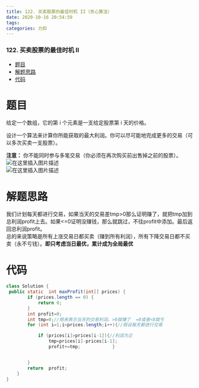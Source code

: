 ```yaml
---
title: 122. 买卖股票的最佳时机 II（贪心算法）
date: 2020-10-16 20:54:59
tags: 
categories: 力扣
---
```


<!--more-->

### 122\. 买卖股票的最佳时机 II

- [题目](#_2)
- [解题思路](#_11)
- [代码](#_15)

# 题目

给定一个数组，它的第 i 个元素是一支给定股票第 i 天的价格。

设计一个算法来计算你所能获取的最大利润。你可以尽可能地完成更多的交易（可以多次买卖一支股票）。

**注意：** 你不能同时参与多笔交易（你必须在再次购买前出售掉之前的股票）。  
![在这里插入图片描述](https://img-blog.csdnimg.cn/20201016205427882.png?x-oss-process=image/watermark,type_ZmFuZ3poZW5naGVpdGk,shadow_10,text_aHR0cHM6Ly9ibG9nLmNzZG4ubmV0L3FxXzIxMDQwNTU5,size_16,color_FFFFFF,t_70#pic_center)  
![在这里插入图片描述](https://img-blog.csdnimg.cn/20201016205437767.png#pic_center)

# 解题思路

我们计划每天都进行交易，如果当天的交易差tmp>0那么证明赚了，就把tmp加到总利润profit上去。如果\<=0证明没赚钱，那么就跳过，不往profit中添加。最后返回总利润profit。  
总的来说策略是所有上涨交易日都买卖（赚到所有利润），所有下降交易日都不买卖（永不亏钱）。**即只考虑当日最优，累计成为全局最优**

# 代码

```java
class Solution {
 public static  int maxProfit(int[] prices) {
        if (prices.length == 0) {
            return 0;
        }
        int profit=0;
        int tmp=0;//用来表示当天的交易利润，>0就赚了  =0或者<0就亏
        for (int i=1;i<prices.length;i++){//假设每天都进行交易

            if (prices[i]>prices[i-1]){//利润为正
                tmp=prices[i]-prices[i-1];
                profit+=tmp;            }


        }
        return  profit;
    }
}
```